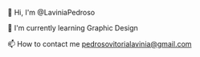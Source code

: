 👋 Hi, I'm @LaviniaPedroso

🌱 I'm currently learning Graphic Design

📫 How to contact me pedrosovitorialavinia@gmail.com

<!---
LaviniaPedroso/LaviniaPedroso is a ✨ special ✨ repository because its `README.md` (this file) appears on your GitHub profile.
You can click the Preview link to take a look at your changes.
--->
